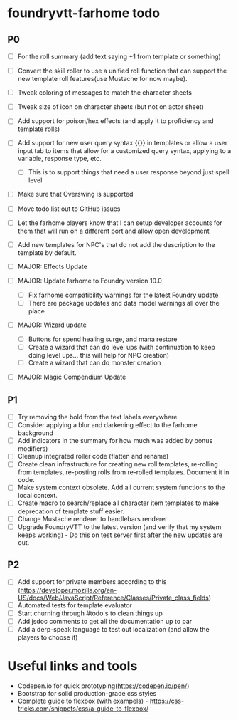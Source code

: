 # foundryvtt-farhome todo

## P0

- [ ] For the roll summary (add text saying +1 from template or something)
- [ ] Convert the skill roller to use a unified roll function that can support the new template roll features(use Mustache for now maybe).
- [ ] Tweak coloring of messages to match the character sheets
- [ ] Tweak size of icon on character sheets (but not on actor sheet)
- [ ] Add support for poison/hex effects (and apply it to proficiency and template rolls)
- [ ] Add support for new user query syntax {{}} in templates or allow a user input tab to items that allow for a customized query syntax, applying to a variable, response type, etc.
  - [ ] This is to support things that need a user response beyond just spell level
- [ ] Make sure that Overswing is supported
- [ ] Move todo list out to GitHub issues
- [ ] Let the farhome players know that I can setup developer accounts for them that will run on a different port and allow open development
- [ ] Add new templates for NPC's that do not add the description to the template by default.

- [ ] MAJOR: Effects Update
- [ ] MAJOR: Update farhome to Foundry version 10.0
  - [ ] Fix farhome compatibility warnings for the latest Foundry update
  - [ ] There are package updates and data model warnings all over the place
- [ ] MAJOR: Wizard update
  - [ ] Buttons for spend healing surge, and mana restore
  - [ ] Create a wizard that can do level ups (with continuation to keep doing level ups... this will help for NPC creation)
  - [ ] Create a wizard that can do monster creation
- [ ] MAJOR: Magic Compendium Update

## P1

- [ ] Try removing the bold from the text labels everywhere
- [ ] Consider applying a blur and darkening effect to the farhome background
- [ ] Add indicators in the summary for how much was added by bonus modifiers)
- [ ] Cleanup integrated roller code (flatten and rename)
- [ ] Create clean infrastructure for creating new roll templates, re-rolling from templates, re-posting rolls from re-rolled templates. Document it in code.
- [ ] Make system context obsolete. Add all current system functions to the local context.
- [ ] Create macro to search/replace all character item templates to make deprecation of template stuff easier.
- [ ] Change Mustache renderer to handlebars renderer
- [ ] Upgrade FoundryVTT to the latest version (and verify that my system keeps working) - Do this on test server first after the new updates are out.

## P2

- [ ] Add support for private members according to this (https://developer.mozilla.org/en-US/docs/Web/JavaScript/Reference/Classes/Private_class_fields)
- [ ] Automated tests for template evaluator
- [ ] Start churning through #todo's to clean things up
- [ ] Add jsdoc comments to get all the documentation up to par
- [ ] Add a derp-speak language to test out localization (and allow the players to choose it)

# Useful links and tools

- Codepen.io for quick prototyping(https://codepen.io/pen/)
- Bootstrap for solid production-grade css styles
- Complete guide to flexbox (with exampels) - https://css-tricks.com/snippets/css/a-guide-to-flexbox/
